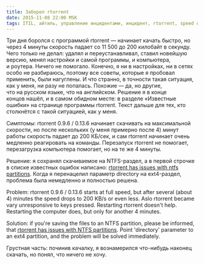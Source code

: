 ```yaml
---
title: Заборол rtorrent
date: 2015-11-08 22:00 MSK
tags: ITIL, айтиль, управление инцидентами, инцидент, rtorrent, speed drops, 
---
```


Три дня боролся с программой rtorrent — начинает качать быстро, но через 4 минуты скорость падает со 11 500 до 200 килобайт в секунду. Чего только не делал: удалял и переустанавливал, ставил новейшую версию, менял настройки и самой программы, и компьютера, и роутера. Ничего не помогало. Конечно, я ни в настройках, ни в сетях особо не разбираюсь, поэтому все советы, которые я пробовал применить, были нагуглены. И что странно, в точности такая ситуация, как у меня, ни разу не попалась. Похожие — да, но другие, что на русском языке, что на английском. Решение я в конце концов нашёл, и в самом обидном месте: в разделе «Известные ошибки» на странице программы rtorrent. Текст дальше для тех, кто столкнётся с такой ситуацией, как у меня.

Симптомы: rtorrent 0.9.6 / 0.13.6 начинает скачивать на максимальной скорости, но после нескольких (у меня примерно после 4) минут работы скорость падает до 200 КБ/сек, и сам rtorrent начинает очень медленно реагировать на команды. Перезапуск rtorrent не помогает, перезагрузка компьютера помогает, но на те же 4 минуты.

Решение: я сохранял скачиваемое на NTFS-раздел, а в первой строчке в списке известных ошибок написано: [rtorrent has issues with ntfs partitions](https://github.com/rakshasa/rtorrent/wiki/Issues). Когда я перенацелил параметр directory на ext4-раздел, проблема была немедленно и полностью решена.

Problem: rtorrent 0.9.6 / 0.13.6 starts at full speed, but after several (about 4) minutes the speed drops to 200 KB/s or even less. Aslo rtorrent became vary unresponsive to keys pressed. Restarting rtorrent doesn't help. Restarting the computer does, but only for another 4 minutes.

Solution: if you're saving the files to an NTFS partition, please be informed, that [rtorrent has issues with NTFS partitions](https://github.com/rakshasa/rtorrent/wiki/Issues). Point 'directory' parameter to an ext4 partition, and the problem will be solved immediately.

Грустная часть: починив качалку, я вознамерился что-нибудь наконец скачать, но понял, что ничего не хочу.